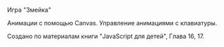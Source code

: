Игра "Змейка"

Анимации с помощью Сanvas. Управление анимациями с клавиатуры.

Создано по материалам книги "JavaScript для детей", Глава 16, 17.